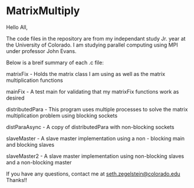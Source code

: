 # MatrixMultiply

Hello All,

The code files in the repository are from my independant study Jr. year at the University of Colorado. I am studying parallel computing using MPI under professor John Evans.

Below is a breif summary of each .c file:

matrixFix - Holds the matrix class I am using as well as the matrix multiplication functions

mainFix - A test main for validating that my matrixFix functions work as desired

distributedPara - This program uses multiple processes to solve the matrix multiplication problem using blocking sockets

distParaAsync - A copy of distributedPara with non-blocking sockets

slaveMaster - A slave master implementation using a non - blocking main and blocking slaves

slaveMaster2 - A slave master implementation using non-blocking slaves and a non-blocking master

If you have any questions, contact me at seth.zegelstein@colorado.edu
Thanks!!
